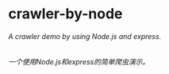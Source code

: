 # crawler-by-node
###### A crawler demo by using Node.js and express.
###### 一个使用Node.js和express的简单爬虫演示。
